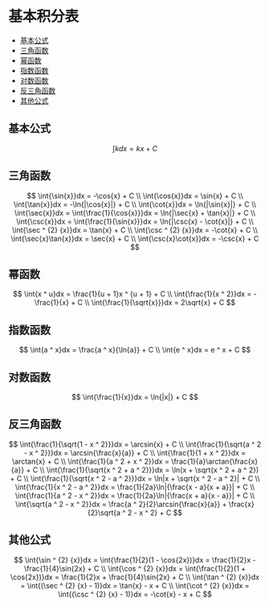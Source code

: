 # 基本积分表

* [基本公式](#基本公式)
* [三角函数](#三角函数)
* [幂函数](#幂函数)
* [指数函数](#指数函数)
* [对数函数](#对数函数)
* [反三角函数](#反三角函数)
* [其他公式](#其他公式)

## 基本公式 

$$
\int{k}dx = kx + C
$$

## 三角函数

$$
\int{\sin{x}}dx = -\cos{x} + C
\\
\int{\cos{x}}dx = \sin{x} + C
\\
\int{\tan{x}}dx = -\ln{|\cos{x}|} + C
\\
\int{\cot{x}}dx = \ln{|\sin{x}|} + C
\\
\int{\sec{x}}dx = \int{\frac{1}{\cos{x}}}dx = \ln{|\sec{x} + \tan{x}|} + C
\\
\int{\csc{x}}dx = \int{\frac{1}{\sin{x}}}dx = \ln{|\csc{x} - \cot{x}|} + C
\\
\int{\sec ^ {2} {x}}dx = \tan{x} + C
\\
\int{\csc ^ {2} {x}}dx = -\cot{x} + C
\\
\int{\sec{x}\tan{x}}dx = \sec{x} + C
\\
\int{\csc{x}\cot{x}}dx = -\csc{x} + C
$$

## 幂函数

$$
\int{x ^ u}dx = \frac{1}{u + 1}x ^ {u + 1} + C
\\
\int{\frac{1}{x ^ 2}}dx = -\frac{1}{x} + C
\\
\int{\frac{1}{\sqrt{x}}}dx = 2\sqrt{x} + C
$$

## 指数函数

$$
\int{a ^ x}dx = \frac{a ^ x}{\ln{a}} + C
\\
\int{e ^ x}dx = e ^ x + C
$$

## 对数函数

$$
\int{\frac{1}{x}}dx = \ln{|x|} + C
$$

## 反三角函数

$$
\int{\frac{1}{\sqrt{1 - x ^ 2}}}dx = \arcsin{x} + C
\\
\int{\frac{1}{\sqrt{a ^ 2 - x ^ 2}}}dx = \arcsin{\frac{x}{a}} + C
\\
\int{\frac{1}{1 + x ^ 2}}dx = \arctan{x} + C
\\
\int{\frac{1}{a ^ 2 + x ^ 2}}dx = \frac{1}{a}\arctan{\frac{x}{a}} + C
\\
\int{\frac{1}{\sqrt{x ^ 2 + a ^ 2}}}dx = \ln(x + \sqrt{x ^ 2 + a ^ 2}) + C
\\
\int{\frac{1}{\sqrt{x ^ 2 - a ^ 2}}}dx = \ln|x + \sqrt{x ^ 2 - a ^ 2}| + C
\\
\int{\frac{1}{x ^ 2 - a ^ 2}}dx = \frac{1}{2a}\ln|{\frac{x - a}{x + a}}| + C
\\
\int{\frac{1}{a ^ 2 - x ^ 2}}dx = \frac{1}{2a}\ln|{\frac{x + a}{x - a}}| + C
\\
\int{\sqrt{a ^ 2 - x ^ 2}}dx = \frac{a ^ 2}{2}\arcsin{\frac{x}{a}} + \frac{x}{2}\sqrt{a ^ 2 - x ^ 2} + C
$$

## 其他公式

$$
\int{\sin ^ {2} {x}}dx = \int{\frac{1}{2}(1 - \cos{2x})}dx = \frac{1}{2}x - \frac{1}{4}\sin{2x} + C
\\
\int{\cos ^ {2} {x}}dx = \int{\frac{1}{2}(1 + \cos{2x})}dx = \frac{1}{2}x + \frac{1}{4}\sin{2x} + C
\\
\int{\tan ^ {2} {x}}dx = \int{(\sec ^ {2} {x} - 1)}dx = \tan{x} - x + C
\\
\int{\cot ^ {2} {x}}dx = \int{(\csc ^ {2} {x} - 1)}dx = -\cot{x} - x + C
$$



